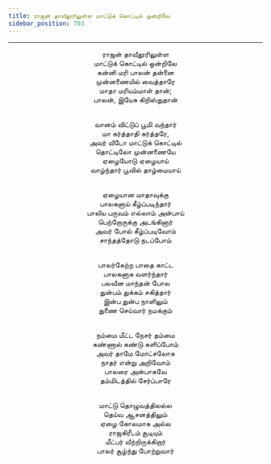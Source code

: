 ```yaml
---
title: ராஜன் தாவீதூரிலுள்ள மாட்டுக் கொட்டில் ஒன்றிலே
sidebar_position: 703
---
```


---
<center>
ராஜன் தாவீதூரிலுள்ள<br/>
மாட்டுக் கொட்டில் ஒன்றிலே<br/>
கன்னி மரி பாலன் தன்னை<br/>
முன்னணையில் வைத்தாரே<br/>
மாதா மரியம்மாள் தான்;<br/>
பாலன், இயேசு கிறிஸ்துதான்<br/><br/>

வானம் விட்டுப் பூமி வந்தார்<br/>
மா கர்த்தாதி கர்த்தரே,<br/>
அவர் வீடோ மாட்டுக் கொட்டில்<br/>
தொட்டிலோ முன்னணையே<br/>
ஏழையோடு ஏழையாய்<br/>
வாழ்ந்தார் பூவில் தாழ்மையாய்<br/><br/>

ஏழையான மாதாவுக்கு<br/>
பாலகனாய் கீழ்ப்படிந்தார்<br/>
பாலிய பருவம் எல்லாம் அன்பாய்<br/>
பெற்றோருக்கு அடங்கினார்<br/>
அவர் போல் கீழ்ப்படிவோம்<br/>
சாந்தத்தோடு நடப்போம்<br/><br/>

பாலர்கேற்ற பாதை காட்ட<br/>
பாலகனாக வளர்ந்தார்<br/>
பலவீன மாந்தன் போல<br/>
துன்பம் துக்கம் சகித்தார்<br/>
இன்ப துன்ப நாளிலும்<br/>
துணை செய்வார் நமக்கும்<br/><br/>

நம்மை மீட்ட நேசர் தம்மை<br/>
கண்ணால் கண்டு களிப்போம்<br/>
அவர் தாமே மோட்சலோக<br/>
நாதர் என்று அறிவோம்<br/>
பாலரை அன்பாகவே<br/>
தம்மிடத்தில் சேர்ப்பாரே<br/><br/>

மாட்டு தொழுவத்திலல்ல<br/>
தெய்வ ஆசனத்திலும்<br/>
ஏழை கோலமாக அல்ல<br/>
ராஜகிரீடம் சூடியும்<br/>
மீட்பர் வீற்றிருக்கிறார்<br/>
பாலர் சூழ்ந்து போற்றுவார்
</center>